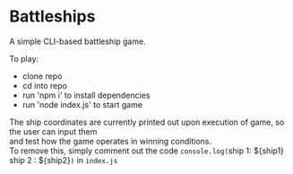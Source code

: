 # Battleships

A simple CLI-based battleship game.

To play:
- clone repo
- cd into repo
- run 'npm i' to install dependencies
- run 'node index.js' to start game

The ship coordinates are currently printed out upon execution of game, so the user can input them <br>
and test how the game operates in winning conditions. <br>
To remove this, simply comment out the code `console.log(`ship 1: ${ship1} ship 2 : ${ship2}`)`
in `index.js`
